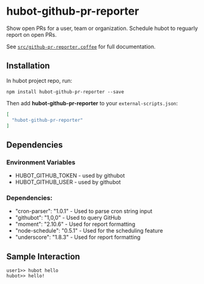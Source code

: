 # hubot-github-pr-reporter

Show open PRs for a user, team or organization. Schedule hubot to reguarly report on open PRs.

See [`src/github-pr-reporter.coffee`](src/github-pr-reporter.coffee) for full documentation.

## Installation

In hubot project repo, run:

`npm install hubot-github-pr-reporter --save`

Then add **hubot-github-pr-reporter** to your `external-scripts.json`:

```json
[
  "hubot-github-pr-reporter"
]
```

## Dependencies

### Environment Variables
* HUBOT_GITHUB_TOKEN - used by githubot
* HUBOT_GITHUB_USER - used by githubot

### Dependencies:
* "cron-parser": "1.0.1"    - Used to parse cron string input
* "githubot": "1,0,0"       - Used to query GitHub
* "moment": "2.10.6"        - Used for report formatting
* "node-schedule": "0.5.1"  - Used for the scheduling feature
* "underscore": "1.8.3"     - Used for report formatting

## Sample Interaction

```
user1>> hubot hello
hubot>> hello!
```
